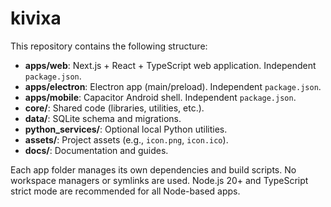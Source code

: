 # kivixa

This repository contains the following structure:

- **apps/web**: Next.js + React + TypeScript web application. Independent `package.json`.
- **apps/electron**: Electron app (main/preload). Independent `package.json`.
- **apps/mobile**: Capacitor Android shell. Independent `package.json`.
- **core/**: Shared code (libraries, utilities, etc.).
- **data/**: SQLite schema and migrations.
- **python_services/**: Optional local Python utilities.
- **assets/**: Project assets (e.g., `icon.png`, `icon.ico`).
- **docs/**: Documentation and guides.

Each app folder manages its own dependencies and build scripts. No workspace managers or symlinks are used. Node.js 20+ and TypeScript strict mode are recommended for all Node-based apps.
